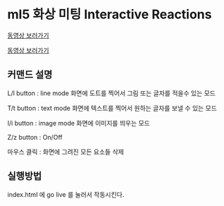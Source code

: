 # ml5 화상 미팅 Interactive Reactions


[동영상 보러가기](https://youtu.be/OeaQfWWg7E0)


[동영상 보러가기](https://youtu.be/7CvzzXPvbhE)

## 커맨드 설명
L/l button : line mode 화면에 도트를 찍어서 그림 또는 글자를 적을수 있는 모드

T/t button : text mode 화면에 텍스트를 찍어서 원하는 글자를 보낼 수 있는 모드

I/i button : image mode 화면에 이미지를 띄우는 모드

Z/z button : On/Off

마우스 클릭 : 화면에 그려진 모든 요소들 삭제


## 실행방법
index.html 에 go live 를 눌러서 작동시킨다.